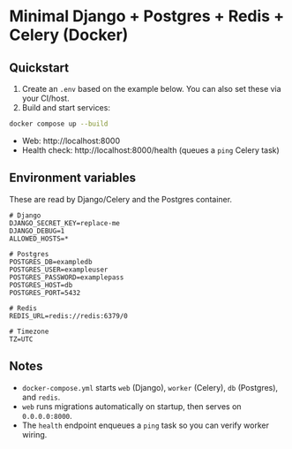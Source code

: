 # Minimal Django + Postgres + Redis + Celery (Docker)

## Quickstart

1. Create an `.env` based on the example below. You can also set these via your CI/host.
2. Build and start services:

```bash
docker compose up --build
```

- Web: http://localhost:8000
- Health check: http://localhost:8000/health (queues a `ping` Celery task)

## Environment variables

These are read by Django/Celery and the Postgres container.

```env
# Django
DJANGO_SECRET_KEY=replace-me
DJANGO_DEBUG=1
ALLOWED_HOSTS=*

# Postgres
POSTGRES_DB=exampledb
POSTGRES_USER=exampleuser
POSTGRES_PASSWORD=examplepass
POSTGRES_HOST=db
POSTGRES_PORT=5432

# Redis
REDIS_URL=redis://redis:6379/0

# Timezone
TZ=UTC
```

## Notes
- `docker-compose.yml` starts `web` (Django), `worker` (Celery), `db` (Postgres), and `redis`.
- `web` runs migrations automatically on startup, then serves on `0.0.0.0:8000`.
- The `health` endpoint enqueues a `ping` task so you can verify worker wiring.

